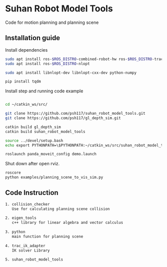 # Suhan Robot Model Tools
Code for motion planning and planning scene

## Installation guide
Install dependencies
```sh
sudo apt install ros-$ROS_DISTRO-combined-robot-hw ros-$ROS_DISTRO-trac-ik ros-noetic-moveit
sudo apt install ros-$ROS_DISTRO-nlopt

sudo apt install libnlopt-dev libnlopt-cxx-dev python-numpy

pip install tqdm
```

Install step and running code example
```sh

cd ~/catkin_ws/src/

git clone https://github.com/psh117/suhan_robot_model_tools.git
git clone https://github.com/psh117/gl_depth_sim.git

catkin build gl_depth_sim
catkin build suhan_robot_model_tools

source ../devel/setup.bash
echo export PYTHONPATH=\$PYTHONPATH:~/catkin_ws/src/suhan_robot_model_tools >> ~/.bashrc
```
```sh
roslaunch panda_moveit_config demo.launch
```
Shut down after open rviz.

```sh
roscore
python examples/planning_scene_to_vis_sim.py
```

## Code Instruction

```sh
1. collision_checker
   Use for calculating planning scene collision
   
2. eigen_tools
   c++ library for linear algebra and vector calculus
   
3. python
   main function for planning scene
   
4. trac_ik_adapter
   IK solver Library
   
5. suhan_robot_model_tools
```
